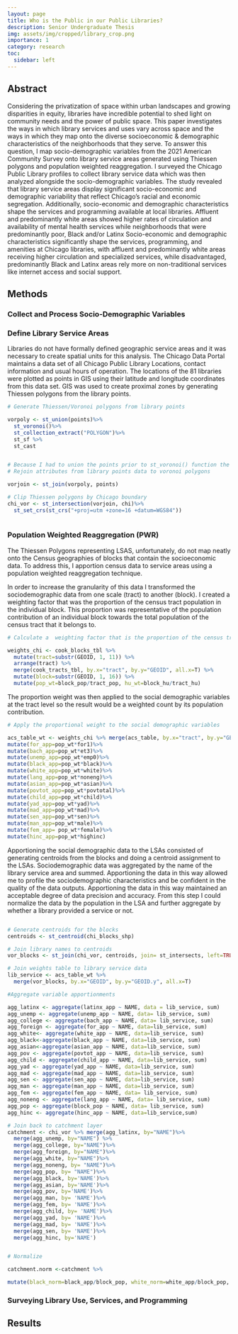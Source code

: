 ```yaml
---
layout: page
title: Who is the Public in our Public Libraries?
description: Senior Undergraduate Thesis
img: assets/img/cropped/library_crop.png
importance: 1
category: research
toc:
  sidebar: left
---
```


## Abstract 

Considering the privatization of space within urban landscapes and growing disparities in equity, libraries have incredible potential to shed light on community needs and the power of public space. This paper investigates the ways in which library services and uses vary across space and the ways in which they map onto the diverse socioeconomic & demographic characteristics of the neighborhoods that they serve. To answer this question, I map socio-demographic variables from the 2021 American Community Survey onto library service areas generated using Thiessen polygons and population weighted reaggregation. I surveyed the Chicago Public Library profiles to collect library service data which was then analyzed alongside the socio-demographic variables. The study revealed that library service areas display significant socio-economic and demographic variability that reflect Chicago’s racial and economic segregation. Additionally, socio-economic and demographic characteristics shape the services and programming available at local libraries. Affluent and predominantly white areas showed higher rates of circulation and availability of mental health services while neighborhoods that were predominantly poor, Black and/or Latinx Socio-economic and demographic characteristics significantly shape the services, programming, and amenities at Chicago libraries, with affluent and predominantly white areas receiving higher circulation and specialized services, while disadvantaged, predominantly Black and Latinx areas rely more on non-traditional services like internet access and social support. 

## Methods 

### Collect and Process Socio-Demographic Variables  

### Define Library Service Areas  

Libraries do not have formally defined geographic service areas and it was necessary to create spatial units for this analysis. The Chicago Data Portal maintains a data set of all Chicago Public Library Locations, contact information and usual hours of operation. The locations of the 81 libraries were plotted as points in GIS using their latitude and longitude coordinates from this data set. GIS was used to create proximal zones by generating Thiessen polygons from the library points.

```r
# Generate Thiessen/Voronoi polygons from library points

vorpoly <- st_union(points)%>%
  st_voronoi()%>%
  st_collection_extract("POLYGON")%>%
  st_sf %>%
  st_cast


# Because I had to union the points prior to st_voronoi() function the library attributes were lost
# Rejoin attributes from library points data to voronoi polygons 

vorjoin <- st_join(vorpoly, points)

# Clip Thiessen polygons by Chicago boundary 
chi_vor <- st_intersection(vorjoin, chi)%>%
  st_set_crs(st_crs("+proj=utm +zone=16 +datum=WGS84"))
  

```

### Population Weighted Reaggregation (PWR) 

The Thiessen Polygons representing LSAS, unfortunately, do not map neatly onto the Census geographies of blocks that contain the socioeconomic data. To address this, I apportion census data to service areas using a population weighted reaggregation technique. 

In order to increase the granularity of this data I transformed the sociodemographic data from one scale (tract) to another (block). I created a weighting factor that was the proportion of the census tract population in the individual block. This proportion was representative of the population contribution of an individual block towards the total population of the census tract that it belongs to. 

```r
# Calculate a  weighting factor that is the proportion of the census tract population in a every individual census block.This proportion is representative of the population contribution of an individual block towards the total population of the census tract that it belongs to.

weights_chi <- cook_blocks_tbl %>% 
  mutate(tract=substr(GEOID, 1, 11)) %>% 
  arrange(tract) %>% 
  merge(cook_tracts_tbl, by.x="tract", by.y="GEOID", all.x=T) %>% 
  mutate(block=substr(GEOID, 1, 16)) %>% 
  mutate(pop_wt=block_pop/tract_pop, hu_wt=block_hu/tract_hu)

```
 The proportion weight was then applied to the social demographic variables at the tract level so the result would be a weighted count by its population contribution.  

```r
# Apply the proportional weight to the social demographic variables 

acs_table_wt <- weights_chi %>% merge(acs_table, by.x="tract", by.y="GEOID", all.x=T) %>% mutate(latinx_app=pop_wt*latinx)%>%
mutate(for_app=pop_wt*for1)%>%
mutate(bach_app=pop_wt*et3)%>%
mutate(unemp_app=pop_wt*emp0)%>%
mutate(black_app=pop_wt*black)%>%
mutate(white_app=pop_wt*white)%>%
mutate(lang_app=pop_wt*noneng)%>%
mutate(asian_app=pop_wt*asian)%>% 
mutate(povtot_app=pop_wt*povtotal)%>%
mutate(child_app=pop_wt*child)%>%
mutate(yad_app=pop_wt*yad)%>%
mutate(mad_app=pop_wt*mad)%>%
mutate(sen_app=pop_wt*sen)%>%
mutate(man_app=pop_wt*male)%>%
mutate(fem_app= pop_wt*female)%>% 
mutate(hinc_app=pop_wt*highinc)

```

Apportioning the social demographic data to the LSAs consisted of generating centroids from the blocks and doing a centroid assignment to the LSAs. Sociodemographic data was aggregated by the name of the library service area and summed. Apportioning the data in this way allowed me to profile the sociodemographic characteristics and be confident in the quality of the data outputs. Apportioning the data in this way maintained an acceptable degree of data precision and accuracy. From this step I could normalize the data by the population in the LSA and further aggregate by whether a library provided a service or not.  

```r

# Generate centroids for the blocks
centroids <- st_centroid(chi_blocks_shp)

# Join library names to centroids
vor_blocks <- st_join(chi_vor, centroids, join= st_intersects, left=TRUE)

# Join weights table to library service data
lib_service <- acs_table_wt %>% 
  merge(vor_blocks, by.x="GEOID", by.y="GEOID.y", all.x=T)

#Aggregate variable apportionments

agg_latinx <- aggregate(latinx_app ~ NAME, data = lib_service, sum)
agg_unemp <- aggregate(unemp_app ~ NAME, data= lib_service, sum)
agg_college <- aggregate(bach_app ~ NAME, data= lib_service, sum)
agg_foreign <- aggregate(for_app ~ NAME, data=lib_service, sum)
agg_white<- aggregate(white_app ~ NAME, data=lib_service, sum)
agg_black<-aggregate(black_app ~ NAME, data=lib_service, sum)
agg_asian<-aggregate(asian_app ~ NAME, data=lib_service, sum)
agg_pov <- aggregate(povtot_app ~ NAME, data=lib_service, sum)
agg_child <- aggregate(child_app ~ NAME, data=lib_service, sum)
agg_yad <- aggregate(yad_app ~ NAME, data=lib_service, sum)
agg_mad <- aggregate(mad_app ~ NAME, data=lib_service, sum)
agg_sen <- aggregate(sen_app ~ NAME, data=lib_service, sum)
agg_man <- aggregate(man_app ~ NAME, data=lib_service, sum)
agg_fem <- aggregate(fem_app ~ NAME, data= lib_service, sum)
agg_noneng <- aggregate(lang_app ~ NAME, data= lib_service, sum)
agg_pop <- aggregate(block_pop ~ NAME, data= lib_service, sum)
agg_hinc <- aggregate(hinc_app ~ NAME, data=lib_service,sum)

# Join back to catchment layer
catchment <- chi_vor %>% merge(agg_latinx, by="NAME")%>% 
  merge(agg_unemp, by="NAME") %>% 
  merge(agg_college, by="NAME")%>% 
  merge(agg_foreign, by="NAME")%>% 
  merge(agg_white, by="NAME")%>%
  merge(agg_noneng, by= "NAME")%>%
  merge(agg_pop, by= "NAME")%>%
  merge(agg_black, by='NAME')%>%
  merge(agg_asian, by='NAME')%>% 
  merge(agg_pov, by='NAME')%>% 
  merge(agg_man, by= 'NAME')%>% 
  merge(agg_fem, by= 'NAME')%>% 
  merge(agg_child, by= 'NAME')%>% 
  merge(agg_yad, by= 'NAME')%>% 
  merge(agg_mad, by= 'NAME')%>% 
  merge(agg_sen, by= 'NAME')%>% 
  merge(agg_hinc, by='NAME')

```
```r

# Normalize

catchment.norm <-catchment %>% 

mutate(black_norm=black_app/block_pop, white_norm=white_app/block_pop, bach_norm=bach_app/block_pop, asian_norm=asian_app/block_pop, latinx_norm=latinx_app/block_pop, unemp_norm=unemp_app/block_pop, for_norm=for_app/block_pop, lang_norm=lang_app/block_pop, pov_norm=povtot_app/block_pop, child_norm=child_app/block_pop, yad_norm=yad_app/block_pop, mad_norm=mad_app/block_pop, sen_norm=sen_app/block_pop, man_norm=man_app/block_pop, fem_norm=fem_app/block_pop, hinc_norm=hinc_app/block_pop)

```

### Surveying Library Use, Services, and Programming  

## Results
